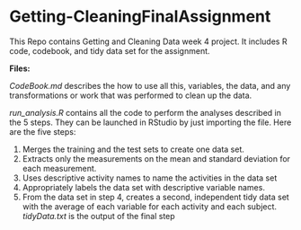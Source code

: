 # Getting-CleaningFinalAssignment
This Repo contains Getting and Cleaning Data week 4 project. It includes R code, codebook, and tidy data set for the assignment. 


**Files:**

_CodeBook.md_ describes the how to use all this, variables, the data, and any transformations or work that was performed to clean up the data.

_run_analysis.R_ contains all the code to perform the analyses described in the 5 steps. They can be launched in RStudio by just importing the file. Here are the five steps:

1. Merges the training and the test sets to create one data set.
2. Extracts only the measurements on the mean and standard deviation for each measurement.
3. Uses descriptive activity names to name the activities in the data set
4. Appropriately labels the data set with descriptive variable names.
5. From the data set in step 4, creates a second, independent tidy data set with the average of each variable for each activity and each subject.
_tidyData.txt_ is the output of the final step
